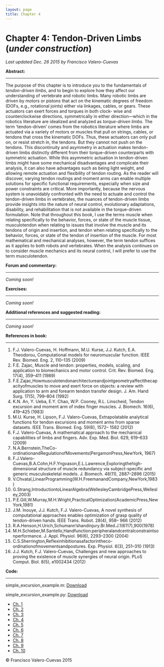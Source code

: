 ```yaml
---
layout: page
title: Chapter 4
---
```

# Chapter 4: Tendon-Driven Limbs  (*under construction*)

*Last updated Dec. 26 2015 by Francisco Valero-Cuevas*


**Abstract:**

_________


The purpose of this chapter is to introduce you to the fundamentals of *tendon-driven limbs*, and to begin to explore how they affect our understanding of vertebrate and robotic limbs. Many robotic limbs are driven by motors or pistons that act on the kinematic degrees of freedom (DOFs, e.g., rotational joints) either via linkages, cables, or gears. These actuators can exert forces and torques in both clock- wise and counterclockwise directions, symmetrically in either direction—which in the robotics literature are idealized and analyzed as *torque-driven limbs*. The term ‘tendon-driven’ comes from the robotics literature where limbs are actuated via a variety of motors or muscles that pull on strings, cables, or tendons that cross the kinematic DOFs. Thus, these actuators can only pull on, or resist stretch in, the tendons. But they cannot not push on the tendons. This discontinuity and asymmetry in actuation makes tendon-driven limbs distinctly different from their torque-driven counterparts with symmetric actuation. While this asymmetric actuation in tendon-driven limbs might have some mechanical disadvantages and complicate their analysis, it can also have advantages such as being light weight, and allowing remote actuation and flexibility of tendon routing. As the reader will discover, varying tendon routings and moment arms can enable multiple solutions for specific functional requirements, especially when size and power constraints are critical. More importantly, because the nervous system is unavoidably confronted with the need to actuate and control the tendon-driven limbs in vertebrates, the nuances of tendon-driven limbs provide insights into the nature of neural control, evolutionary adaptations, disability, and rehabilitation that is not available in the torque-driven formulation. Note that throughout this book, I use the terms muscle when relating specifically to the behavior, forces, or state of the muscle tissue, musculotendon when relating to issues that involve the muscle and its tendons of origin and insertion, and tendon when relating specifically to the behavior, forces, or state of the tendon of insertion of the muscle. For most mathematical and mechanical analyses, however, the term tendon suffices as it applies to both robots and vertebrates. When the analysis continues on to consider muscle mechanics and its neural control, I will prefer to use the term musculotendon. 


**Forum and commentary:**

_____________________

*Coming soon!*


**Exercises:**

__________

*Coming soon!*



**Additional references and suggested reading:**

____________________________________________

*Coming soon!*



**References in book:**

___________________

1. F.J. Valero-Cuevas, H. Hoffmann, M.U. Kurse, J.J. Kutch, E.A. Theodorou, Computational models for neuromuscular function. IEEE Rev. Biomed. Eng. 2, 110–135 (2009) 
2. F.E. Zajac, Muscle and tendon: properties, models, scaling, and application to biomechanics and motor control. Crit. Rev. Biomed. Eng. 17(4), 359–411 (1989) 
3. F.E.Zajac,Howmusculotendonarchitectureandjointgeometryaffectthecapacityofmuscles to move and exert force on objects: a review with application to arm and forearm tendon transfer design. J. Am. Hand Surg. 17(5), 799–804 (1992) 
4. K.N. An, Y. Ueba, E.Y. Chao, W.P. Cooney, R.L. Linscheid, Tendon excursion and moment arm of index finger muscles. J. Biomech. 16(6), 419–425 (1983) 
5. M.U. Kurse, H. Lipson, F.J. Valero-Cuevas, Extrapolatable analytical functions for tendon excursions and moment arms from sparse datasets. IEEE Trans. Biomed. Eng. 59(6), 1572– 1582 (2012) 
6. F.J. Valero-Cuevas, A mathematical approach to the mechanical capabilities of limbs and fingers. Adv. Exp. Med. Biol. 629, 619–633 (2009) 
7. N.A.Bernstein,TheCo-ordinationandRegulationofMovements(PergamonPress,NewYork, 1967) 
8. F.J.Valero-Cuevas,B.A.Cohn,H.F.Yngvason,E.L.Lawrence,Exploringthehigh-dimensional structure of muscle redundancy via subject-specific and generic musculoskeletal models. J. Biomech. 48(11), 2887–2896 (2015) 
9. V.Chvatal,LinearProgramming(W.H.FreemanandCompany,NewYork,1983) 
10. G.Strang,IntroductiontoLinearAlgebra(WellesleyCambridgePress,Wellesley,2003) 
11. P.E.Gill,W.Murray,M.H.Wright,PracticalOptimization(AcademicPress,NewYork,1981) 
12. J.M. Inouye, J.J. Kutch, F.J. Valero-Cuevas, A novel synthesis of computational approaches 
enables optimization of grasp quality of tendon-driven hands. IEEE Trans. Robot. 28(4), 958– 
966 (2012) 
13. R.A.Henson,H.Urich,Schumann’shandinjury.Br.Med.J.1(6117),900(1978) 
14. M.H.Schieber,M.Santello,Handfunction:peripheralandcentralconstraintsonperformance. 
J. Appl. Physiol. 96(6), 2293–2300 (2004) 
15. C.S.Sherrington,Reflexinhibitionasafactorintheco-ordinationofmovementsandpostures. 
Exp. Physiol. 6(3), 251–310 (1913) 
16. J.J. Kutch, F.J. Valero-Cuevas, Challenges and new approaches to proving the existence of 
muscle synergies of neural origin. PLoS Comput. Biol. 8(5), e1002434 (2012) 


**Code:**

_____

simple\_excursion\_example.m: <a href="/Code/simple_excursion_example.m" download> Download </a>
<script src="https://gist.github.com/aboling/5e4518ae75d9101b8af8345c48a6ba10.js"></script>

simple\_excursion\_example.py: <a href="/Code/simple_excursion_example.py" download> Download </a>
<script src="https://gist.github.com/aboling/7a83c1139f12d2580d8bd84b89058e2d.js"></script>

<link rel="stylesheet" href="https://maxcdn.bootstrapcdn.com/bootstrap/3.3.7/css/bootstrap.min.css">
<div class="container">
  <ul class="pagination">
    <li><a href="//valerolab.org/book_chapters/ch1.html">Ch. 1</a></li>
    <li><a href="//valerolab.org/book_chapters/ch2.html">Ch. 2</a></li>
    <li><a href="//valerolab.org/book_chapters/ch3.html">Ch. 3</a></li>
    <li class="active"><a href="//valerolab.org/book_chapters/ch4.html">Ch. 4</a></li>
    <li><a href="//valerolab.org/book_chapters/ch5.html">Ch. 5</a></li>
    <li><a href="//valerolab.org/book_chapters/ch6.html">Ch. 6</a></li>
    <li><a href="//valerolab.org/book_chapters/ch7.html">Ch. 7</a></li>
    <li><a href="//valerolab.org/book_chapters/ch8.html">Ch. 8</a></li>
    <li><a href="//valerolab.org/book_chapters/ch9.html">Ch. 9</a></li>
    <li><a href="//valerolab.org/book_chapters/ch10.html">Ch. 10</a></li>
  </ul>
  
</div>



© Francisco Valero-Cuevas 2015

